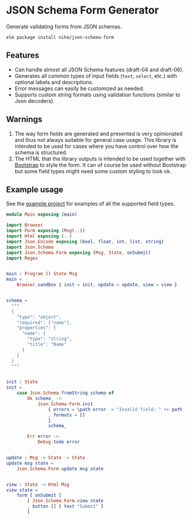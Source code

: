 # JSON Schema Form Generator

Generate validating forms from JSON schemas.

    elm package install niho/json-schema-form

## Features

* Can handle almost all JSON Schema features (draft-04 and draft-06).
* Generates all common types of input fields (`text`, `select`, etc.) with optional labels and descriptions.
* Error messages can easily be customized as needed.
* Supports custom string formats using validation functions (similar to Json decoders).


## Warnings

1. The way form fields are generated and presented is very opinionated and thus not always suitable for general case usage. This library is intended to be used for cases where you have control over how the schema is structured.
2. The HTML that the library outputs is intended to be used together with [Bootstrap](https://getbootstrap.com/) to style the form. It can of course be used without Bootstrap but some field types might need some custom styling to look ok.


## Example usage

See the [example project](https://github.com/niho/json-schema-form/tree/master/example) for examples of all the supported field types.

```elm
module Main exposing (main)

import Browser
import Form exposing (Msg(..))
import Html exposing (..)
import Json.Encode exposing (bool, float, int, list, string)
import Json.Schema
import Json.Schema.Form exposing (Msg, State, onSubmit)
import Regex


main : Program () State Msg
main =
    Browser.sandbox { init = init, update = update, view = view }


schema =
  """
  {
    "type": "object",
    "required": ["name"],
    "properties": {
      "name": {
        "type": "string",
        "title": "Name"
      }
    }
  }
  """


init : State
init =
    case Json.Schema.fromString schema of
        Ok schema_ ->
            Json.Schema.Form.init
                { errors = \path error -> "Invalid field: " ++ path
                , formats = []
                }
                schema_

        Err error ->
            Debug.todo error


update : Msg -> State -> State
update msg state =
    Json.Schema.Form.update msg state


view : State -> Html Msg
view state =
    form [ onSubmit ]
        [ Json.Schema.Form.view state
        , button [] [ text "Submit" ]
        ]
```
